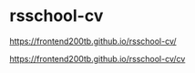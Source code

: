 # rsschool-cv

https://frontend200tb.github.io/rsschool-cv/

https://frontend200tb.github.io/rsschool-cv/cv
